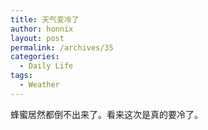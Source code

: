 ```yaml
---
title: 天气变冷了
author: honnix
layout: post
permalink: /archives/35
categories:
  - Daily Life
tags:
  - Weather
---
```

蜂蜜居然都倒不出来了。看来这次是真的要冷了。